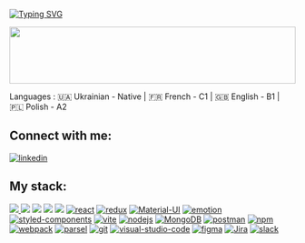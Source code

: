 <!--   my-ticker -->

[![Typing SVG](https://readme-typing-svg.herokuapp.com?color=%2336BCF7&center=true&vCenter=true&width=600&lines=Hi+there+👋,+I+am+Ivan+Tymoshchuk;Over+1+years+of+programming+experience;Always+learning+new+things)](https://git.io/typing-svg)

<!--   my-header-img -->

<img src="https://raw.githubusercontent.com/matfantinel/matfantinel/master/waves.svg" width="100%" height="100">

Languages : 🇺🇦 Ukrainian - Native | 🇫🇷 French - C1 | 🇬🇧 English - B1 | 🇵🇱 Polish - A2

<h2 align="left">Connect with me:</h2>
<p align="left">
<a href="https://www.linkedin.com/in/ivan-tymoshchukk/"><img src="https://img.shields.io/badge/Linkedin-blue?logo=linkedin&style=for-the-badge" alt="linkedin" title="Linkedin" /></a>

<h2 align="left">My stack:</h2>
<p align="left">
  <a href="https://developer.mozilla.org/en-US/docs/Web/HTML"><img src="https://img.shields.io/badge/html5%20-%23E34F26.svg?&style=for-the-badge&logo=html5&logoColor=white"/>
  </a> 
  <a href="https://developer.mozilla.org/en-US/docs/Web/CSS"><img src="https://img.shields.io/badge/css3%20-%231572B6.svg?&style=for-the-badge&logo=css3&logoColor=white"/></a>
  <a href="https://sass-lang.com"><img src="https://img.shields.io/badge/SASS%20-hotpink.svg?&style=for-the-badge&logo=SASS&logoColor=white"/></a>
  <a href="https://developer.mozilla.org/en-US/docs/Web/JavaScript"><img src="https://img.shields.io/badge/javascript%20-%23323330.svg?&style=for-the-badge&logo=javascript&logoColor=%23F7DF1E"/></a>
  <a href="https://www.typescriptlang.org/"><img src="https://img.shields.io/badge/typescript%20-%23007ACC.svg?&style=for-the-badge&logo=typescript&logoColor=white"/></a>
   <a href="https://reactjs.org/"><img src="https://img.shields.io/badge/React-555?logo=react&style=for-the-badge" alt="react" title="react" /></a>
  <a href="https://react-redux.js.org/" > <img src="https://img.shields.io/badge/Redux-555?logo=redux&logoColor=764ABC&style=for-the-badge" alt="redux" title="redux" /></a>
    <a href="https://material-ui.com/"> <img src="https://img.shields.io/badge/material_ui-555?logo=materialdesign&style=for-the-badge" alt="Material-UI" title="Material-UI" /></a>
    <a href="https://emotion.sh/docs/introduction"> <img src="https://img.shields.io/badge/emotion-555?logo=emotion&style=for-the-badge" alt="emotion" title="emotion" /></a>
    <a href="https://styled-components.com/"> <img src="https://img.shields.io/badge/styled_components-555?logo=styledcomponents&style=for-the-badge" alt="styled-components" title="styled-components" /></a>
  <a href="https://vitejs.dev/"><img src="https://img.shields.io/badge/vite-555?logo=vite&style=for-the-badge" alt="vite" title="Vite" /></a>
  <a href="https://nodejs.org"> <img src="https://img.shields.io/badge/Node.js-555?logo=node.js&style=for-the-badge" alt="nodejs" title="Node.js" /></a>
  <a href="https://www.mongodb.com/"> <img src="https://img.shields.io/badge/Mongo_DB-555?logo=MongoDB&style=for-the-badge" alt="MongoDB" title="MongoDB" /></a>
    <a href="https://postman.com"> <img src="https://img.shields.io/badge/Postman-555?logo=postman&style=for-the-badge" alt="postman" title="Postman" /></a>
  <a href="https://www.npmjs.com/"> <img src="https://img.shields.io/badge/Npm-555?logo=npm&style=for-the-badge" alt="npm" title="NPM" /></a>
  <a href="https://webpack.js.org"><img src="https://img.shields.io/badge/Webpack-555?logo=webpack&style=for-the-badge" alt="webpack" title="Webpack" /></a>
  <a href="https://parceljs.org/"><img src="https://img.shields.io/badge/Parcel-555?logo=parcel&style=for-the-badge" alt="parsel" title="Parsel" /></a> 
  <a href="https://git-scm.com/"><img src="https://img.shields.io/badge/Git-555?logo=git&style=for-the-badge" alt="git" title="Git" /></a>  
  <a href="https://code.visualstudio.com/"><img src="https://img.shields.io/badge/visual_studio_code-555?logo=visualstudiocode&style=for-the-badge" alt="visual-studio-code" title="visual-studio-code" /></a>  
<a href="https://www.figma.com/"> <img src="https://img.shields.io/badge/Figma-555?logo=figma&style=for-the-badge" alt="figma" title="Figma" /></a>
<a href="https://www.atlassian.com/software/jira?&aceid=&adposition=&adgroup=151255109963&campaign=20389338852&creative=666706086652&device=c&keyword=jira&matchtype=e&network=g&placement=&ds_kids=p77324634991&ds_e=GOOGLE&ds_eid=700000001558501&ds_e1=GOOGLE&gad_source=1&gclid=CjwKCAiAx_GqBhBQEiwAlDNAZgXCEtmo8SdiFdFN5jrfdLUYFTg4V7HkE0OVo0yg-7tzS-QLMq1JqBoChqAQAvD_BwE&gclsrc=aw.ds"> <img src="https://img.shields.io/badge/Jira-555?logo=jira&style=for-the-badge" alt="Jira" title="Jira" /></a>
<a href="https://slack.com/"> <img src="https://img.shields.io/badge/slack-555?logo=slack&style=for-the-badge" alt="slack" title="slack" /></a>

</p>
